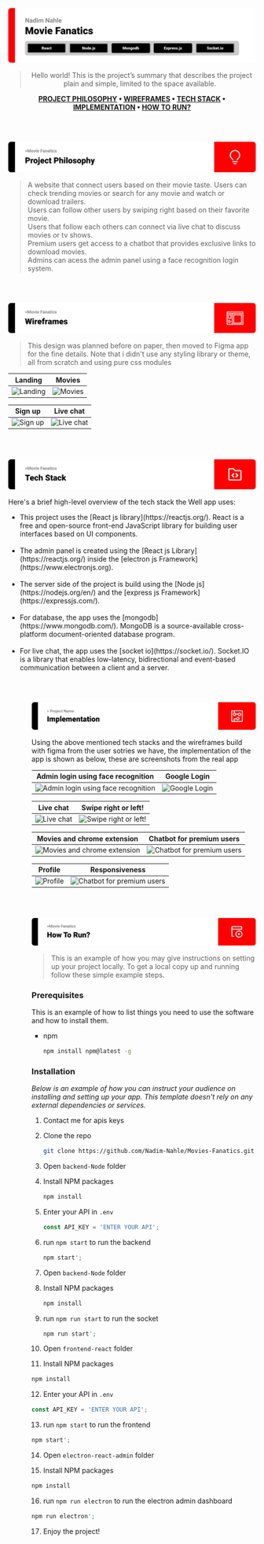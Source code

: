 <img src='./SEF Readme Template (3)/title1.svg'>

<div align="center">

> Hello world! This is the project’s summary that describes the project plain and simple, limited to the space available.  

**[PROJECT PHILOSOPHY](https://github.com/Nadim-Nahle/Movies-Fanatics#-project-philosophy) • [WIREFRAMES](https://github.com/Nadim-Nahle/Movies-Fanatics#-wireframes) • [TECH STACK](https://github.com/Nadim-Nahle/Movies-Fanatics#-tech-stack) • [IMPLEMENTATION](https://github.com/Nadim-Nahle/Movies-Fanatics#-impplementation) • [HOW TO RUN?](https://github.com/Nadim-Nahle/Movies-Fanatics#-how-to-run)**

</div>

<br><br>

<img src='./SEF Readme Template (3)/title2.svg'>

> A website that connect users based on their movie taste.
> Users can check trending movies or search for any movie and watch or download trailers.<br/>
> Users can follow other users by swiping right based on their favorite movie.<br/>
> Users that follow each others can connect via live chat to discuss movies or tv shows.</br>
> Premium users get access to a chatbot that provides exclusive links to download movies.</br>
> Admins can acess the admin panel using a face recognition login system.

<br><br>

<img src='./SEF Readme Template (3)/title3.svg'>

> This design was planned before on paper, then moved to Figma app for the fine details.
Note that i didn't use any styling library or theme, all from scratch and using pure css modules

| Landing  | Movies  |
| -----------------| -----|
| ![Landing](https://i.ibb.co/v4NdHHL/wireframes-5.png") | ![Movies](https://i.ibb.co/7GTfpXZ/wireframes-7.png") |

|Sign up | Live chat  |
| -----------------| -----|
| ![Sign up](https://i.ibb.co/m5Qfx3h/wireframes-8.png) | ![Live chat](https://i.ibb.co/WF33gp2/wireframes-10.png) |


<br><br>

<img src="./SEF Readme Template (3)/title4.svg"/>

Here's a brief high-level overview of the tech stack the Well app uses:
<ul>
<li>This project uses the [React js library](https://reactjs.org/). React is a free and open-source front-end JavaScript library for building user interfaces based on UI components.</li>
<br/>
<li>The admin panel is created using the [React js Library](https://reactjs.org/) inside the [electron js Framework](https://www.electronjs.org).</li>
<br/>
<li>The server side of the project is build using the [Node js](https://nodejs.org/en/) and the [express js Framework](https://expressjs.com/).</li>
<br/>
<li>For database, the app uses the [mongodb](https://www.mongodb.com/). MongoDB is a source-available cross-platform document-oriented database program.</li>
<br/>
<li>For live chat, the app uses the [socket io](https://socket.io/). Socket.IO is a library that enables low-latency, bidirectional and event-based communication between a client and a server.</li>
<ul>


<br><br>

<img src='./SEF Readme Template (3)/title5.svg' alt='implementation'>

Using the above mentioned tech stacks and the wireframes build with figma from the user sotries we have, the implementation of the app is shown as below, these are screenshots from the real app

| Admin login using face recognition  | Google Login  |
| -----------------| -----|
| ![Admin login using face recognition](https://media.giphy.com/media/ZwNBxi1A79As3zTX3g/giphy.gif) | ![Google Login](https://media.giphy.com/media/0u7z9mwbpxOAqz2wvq/giphy.gif)

| Live chat | Swipe right or left!  |
| -----------------| -----|
| ![Live chat](https://media.giphy.com/media/WCm8i3uQ6n52HYKdp7/giphy.gif) | ![Swipe right or left!](https://media.giphy.com/media/k1QCiYwsxeoWg0ND81/giphy.gif)

| Movies and chrome extension | Chatbot for premium users  |
| -----------------| -----|
| ![Movies and chrome extension](https://media.giphy.com/media/FGLGvDdIvheRtJxT3u/giphy.gif) | ![Chatbot for premium users](https://media.giphy.com/media/LI6eSRIaQN8E7gClm0/giphy.gif)

| Profile | Responsiveness  |
| -----------------| -----|
| ![Profile](https://media.giphy.com/media/qOfZDABXNQDs28A4xe/giphy.gif) | ![Chatbot for premium users](https://media.giphy.com/media/zdGcURnZXaEJ8Sedzw/giphy.gif)

<br><br>


<img src='./SEF Readme Template (3)/title6.svg' alt='how to run'>

> This is an example of how you may give instructions on setting up your project locally.
To get a local copy up and running follow these simple example steps.

### Prerequisites

This is an example of how to list things you need to use the software and how to install them.
* npm
  ```sh
  npm install npm@latest -g
  ```

### Installation

_Below is an example of how you can instruct your audience on installing and setting up your app. This template doesn't rely on any external dependencies or services._

1. Contact me for apis keys
2. Clone the repo
   ```sh
   git clone https://github.com/Nadim-Nahle/Movies-Fanatics.git
   ```
3. Open `backend-Node` folder

4. Install NPM packages
   ```sh
   npm install
   ```
5. Enter your API in `.env`
   ```js
   const API_KEY = 'ENTER YOUR API';
   ```
6. run `npm start` to run the backend
   ```sh
   npm start';
   ```
7. Open `backend-Node` folder

8. Install NPM packages
   ```sh
   npm install
   ```
9. run `npm run start` to run the socket
   ```sh
   npm run start';
   ```
10. Open `frontend-react` folder

11. Install NPM packages
   ```sh
   npm install
   ```
12. Enter your API in `.env`
   ```js
   const API_KEY = 'ENTER YOUR API';
   ```
13. run `npm start` to run the frontend
   ```sh
   npm start';
   ```
14. Open `electron-react-admin` folder

15. Install NPM packages
   ```sh
   npm install
   ```
16. run `npm run electron` to run the electron admin dashboard
   ```sh
   npm run electron';
   ```
17. Enjoy the project!
   

